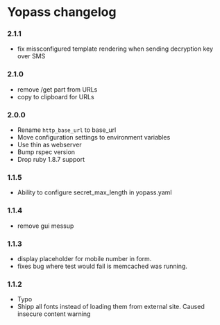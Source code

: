 # Yopass changelog

### 2.1.1

* fix missconfigured template rendering when sending decryption key over SMS

### 2.1.0

* remove /get part from URLs
* copy to clipboard for URLs

### 2.0.0

* Rename `http_base_url` to base_url
* Move configuration settings to environment variables
* Use thin as webserver
* Bump rspec version
* Drop ruby 1.8.7 support

### 1.1.5
* Ability to configure secret_max_length in yopass.yaml

### 1.1.4
* remove gui messup

### 1.1.3

* display placeholder for mobile number in form.
* fixes bug where test would fail is memcached was running.

### 1.1.2

* Typo
* Shipp all fonts instead of loading them from external site. Caused insecure content warning

